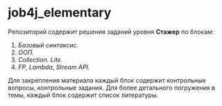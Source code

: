 # job4j_elementary

Репозиторий содержит решения заданий уровня **Стажер**
по блокам:
1. *Базовый синтаксис.*
2. *ООП.*
3. *Collection. Lite.*
4. *FP, Lambda, Stream API.*

Для закрепления материала каждый блок содержит контрольные вопросы, контрольные задания.
Для более детального погружения в темы, каждый блок содержит список литературы.